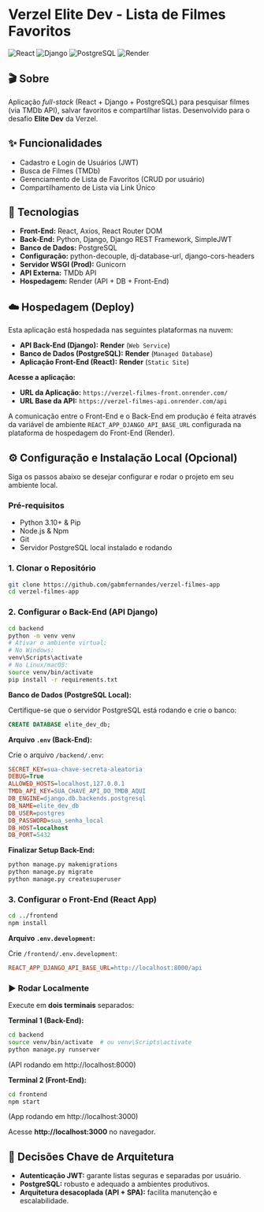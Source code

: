 # Verzel Elite Dev - Lista de Filmes Favoritos

![React](https://img.shields.io/badge/React-20232A?style=for-the-badge&logo=react&logoColor=61DAFB)
![Django](https://img.shields.io/badge/Django-092E20?style=for-the-badge&logo=django&logoColor=green)
![PostgreSQL](https://img.shields.io/badge/PostgreSQL-316192?style=for-the-badge&logo=postgresql&logoColor=white)
![Render](https://img.shields.io/badge/Render-46E3B7?style=for-the-badge&logo=render&logoColor=white)

## 🎬 Sobre

Aplicação *full-stack* (React + Django + PostgreSQL) para pesquisar filmes (via TMDb API), salvar favoritos e compartilhar listas. Desenvolvido para o desafio **Elite Dev** da Verzel.

## ✨ Funcionalidades

* Cadastro e Login de Usuários (JWT)
* Busca de Filmes (TMDb)
* Gerenciamento de Lista de Favoritos (CRUD por usuário)
* Compartilhamento de Lista via Link Único

## 🚀 Tecnologias

* **Front-End:** React, Axios, React Router DOM  
* **Back-End:** Python, Django, Django REST Framework, SimpleJWT  
* **Banco de Dados:** PostgreSQL  
* **Configuração:** python-decouple, dj-database-url, django-cors-headers  
* **Servidor WSGI (Prod):** Gunicorn  
* **API Externa:** TMDb API  
* **Hospedagem:** Render (API + DB + Front-End)

## ☁️ Hospedagem (Deploy)

Esta aplicação está hospedada nas seguintes plataformas na nuvem:

* **API Back-End (Django):** **Render** (`Web Service`)
* **Banco de Dados (PostgreSQL):** **Render** (`Managed Database`)
* **Aplicação Front-End (React):** **Render** (`Static Site`)

**Acesse a aplicação:**

* **URL da Aplicação:** `https://verzel-filmes-front.onrender.com/`
* **URL Base da API:** `https://verzel-filmes-api.onrender.com/api`


A comunicação entre o Front-End e o Back-End em produção é feita através da variável de ambiente `REACT_APP_DJANGO_API_BASE_URL` configurada na plataforma de hospedagem do Front-End (Render).

## ⚙️ Configuração e Instalação Local (Opcional)

Siga os passos abaixo se desejar configurar e rodar o projeto em seu ambiente local.

### Pré-requisitos

* Python 3.10+ & Pip  
* Node.js & Npm  
* Git  
* Servidor PostgreSQL local instalado e rodando

### 1. Clonar o Repositório

```bash
git clone https://github.com/gabmfernandes/verzel-filmes-app
cd verzel-filmes-app
```

### 2. Configurar o Back-End (API Django)

```bash
cd backend
python -m venv venv
# Ativar o ambiente virtual:
# No Windows:
venv\Scripts\activate
# No Linux/macOS:
source venv/bin/activate
pip install -r requirements.txt
```

**Banco de Dados (PostgreSQL Local):**

Certifique-se que o servidor PostgreSQL está rodando e crie o banco:

```sql
CREATE DATABASE elite_dev_db;
```

**Arquivo `.env` (Back-End):**

Crie o arquivo `/backend/.env`:

```ini
SECRET_KEY=sua-chave-secreta-aleatoria
DEBUG=True
ALLOWED_HOSTS=localhost,127.0.0.1
TMDb_API_KEY=SUA_CHAVE_API_DO_TMDB_AQUI
DB_ENGINE=django.db.backends.postgresql
DB_NAME=elite_dev_db
DB_USER=postgres
DB_PASSWORD=sua_senha_local
DB_HOST=localhost
DB_PORT=5432
```

**Finalizar Setup Back-End:**

```bash
python manage.py makemigrations
python manage.py migrate
python manage.py createsuperuser
```

### 3. Configurar o Front-End (React App)

```bash
cd ../frontend
npm install
```

**Arquivo `.env.development`:**

Crie `/frontend/.env.development`:

```ini
REACT_APP_DJANGO_API_BASE_URL=http://localhost:8000/api
```

### ▶️ Rodar Localmente

Execute em **dois terminais** separados:

**Terminal 1 (Back-End):**
```bash
cd backend
source venv/bin/activate  # ou venv\Scripts\activate
python manage.py runserver
```
(API rodando em http://localhost:8000)

**Terminal 2 (Front-End):**
```bash
cd frontend
npm start
```
(App rodando em http://localhost:3000)

Acesse **http://localhost:3000** no navegador.

## 🤔 Decisões Chave de Arquitetura

* **Autenticação JWT:** garante listas seguras e separadas por usuário.  
* **PostgreSQL:** robusto e adequado a ambientes produtivos.  
* **Arquitetura desacoplada (API + SPA):** facilita manutenção e escalabilidade.
